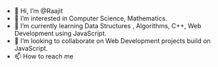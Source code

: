 - 👋 Hi, I’m @Raajit    
- 👀 I’m interested in Computer Science, Mathematics.
- 🌱 I’m currently learning Data Structures , Algorithms, C++, Web Development using JavaScript. 
- 💞️ I’m looking to collaborate on Web Development projects build on JavaScript.
- 📫 How to reach me 

<!---
Tree0/Tree0 is a ✨ special ✨ repository because its `README.md` (this file) appears on your GitHub profile.
You can click the Preview link to take a look at your changes.
--->
